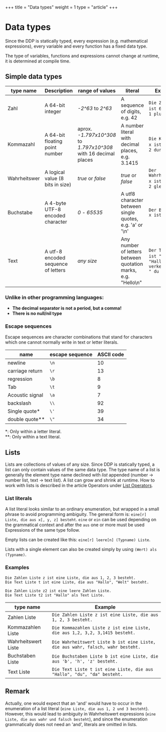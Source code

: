 +++
title = "Data types"
weight = 1
type = "article"
+++

# Data types

Since the DDP is statically typed, every expression (e.g. mathematical expressions), every variable and every function has a fixed data type.

The type of variables, functions and expressions cannot change at runtime, it is determined at compile time.

## Simple data types

| type name    | Description                         | range of values                                                         | literal                                                       | Example                                                       |
| ------------ | ----------------------------------- | ----------------------------------------------------------------------- | ------------------------------------------------------------- | ------------------------------------------------------------- |
| Zahl         | A 64-bit integer                    | *-2^63* to *2^63*                                                       | A sequence of digits, e.g. 42                                 | `Die Zahl x ist 69.`, <br>`1 plus -7`                         |
| Kommazahl    | A 64-bit floating point number      | aprox. *-1.797x10^308* to <br>*1.797x10^308* with 16 decimal places | A number literal with decimal places, e.g. 3.1415             | `Die Kommazahl x ist 6,5.`, <br>`2 durch 0,5`                 |
| Wahrheitswer | A logical value (8 bits in size)    | *true* or *false*                                                       | *true* or *false*                                             | `Der Wahrheitswert x ist wahr.`, <br>`2 gleich 2`             |
| Buchstabe    | A 4-byte UTF-8 encoded character    | *0* - *65535*                                                           | A utf8 character between single quotes, e.g. 'a' or '\n'      | `Der Buchstabe x ist 'd'.`                                    |
| Text         | A utf-8 encoded sequence of letters | *any size*                                                              | Any number of letters between quotation marks, e.g. "Hello\n" | `Der Text x ist "abc".`, <br>`"Hallo" verkettet mit " du da"` |

### Unlike in other programming languages:

* **The decimal separator is not a period, but a comma!**
* **There is no null/nil type**

### Escape sequences
Escape sequences are character combinations that stand for characters
which one cannot normally write in text or letter literals.

| name            | escape sequence | ASCII code |
| --------------- | --------------- | ---------- |
| newline         | `\n`            | 10         |
| carriage return | `\r`            | 13         |
| regression      | `\b`            | 8          |
| Tab             | `\t`            | 9          |
| Acoustic signal | `\a`            | 7          |
| backslash       | `\\`            | 92         |
| Single quote*   | `\'`            | 39         |
| double quote**  | `\"`            | 34         |

*: Only within a letter literal.\
**: Only within a text literal.


## Lists

Lists are collections of values of any size.
Since DDP is statically typed, a list can only contain values of the same data type.
The type name of a list is generally the element type name declined with *list* appended (number -> number list, text -> text list).
A list can grow and shrink at runtime.
How to work with lists is described in the article Operators under [List Operators](/en/Programmierung/Operatoren#listen-und-text-operatoren).

### List literals

A list literal looks similar to an ordinary enumeration, but wrapped in a small phrase to avoid programming ambiguity.
The general form is: `eine[r] Liste, die aus x[, y, z] besteht`.
`eine` or `ein` can be used depending on the grammatical context and after the `aus` one or more must be used
Expressions of the same type follow.

Empty lists can be created like this: `eine[r] leere[n] (Typname) Liste`.

Lists with a single element can also be created simply by using `(Wert) als (Typname)`.

### Examples
```ddp
Die Zahlen Liste z ist eine Liste, die aus 1, 2, 3 besteht.
Die Text Liste t ist eine Liste, die aus "Hallo", "Welt" besteht.

Die Zahlen Liste z2 ist eine leere Zahlen Liste.
Die Text Liste t2 ist "Hallo" als Text Liste.
```

| type name           | Example                                                                         |
| ------------------- | ------------------------------------------------------------------------------- |
| Zahlen Liste        | `Die Zahlen Liste z ist eine Liste, die aus 1, 2, 3 besteht.`                   |
| Kommazahlen Liste   | `Die Kommazahlen Liste z ist eine Liste, die aus 1,2, 3,2, 3,1415 besteht.`     |
| Wahrheitswert Liste | `Die Wahrheitswert Liste b ist eine Liste, die aus wahr, falsch, wahr besteht.` |
| Buchstaben Liste    | `Die Buchstaben Liste b ist eine Liste, die aus 'b', 'h', 'z' besteht.`         |
| Text Liste          | `Die Text Liste t ist eine Liste, die aus "Hallo", "du", "da" besteht.`         |

## Remark

Actually, one would expect that an 'and' would have to occur in the enumeration of a list literal (`eine Liste, die aus 1, 2 und 3 besteht`). However, this would lead to ambiguity in Wahrheitswert expressions (`eine Liste, die aus wahr und falsch besteht`), and since the enumeration grammatically does not need an 'and', literals are omitted in lists.